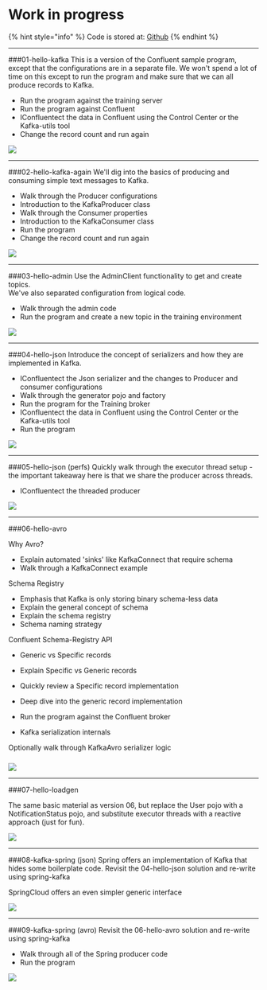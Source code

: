 # Work in progress


{% hint style="info" %}
Code is stored at: [Github](https://github.com/tiny-engines-code/kafka-course-material)
{% endhint %}

---
###01-hello-kafka
This is a version of the Confluent sample program, except that the configurations are in a separate file.  We won't spend a lot of time on this except to run the program and make sure that we can all produce records to Kafka.

* Run the program against the training server
* Run the program against Confluent
* IConfluentect the data in Confluent using the Control Center or the Kafka-utils tool
* Change the record count and run again

![](../.gitbook/assets/kafka/01-hello-kafka.png)

---
###02-hello-kafka-again
We'll dig into the basics of producing and consuming simple text messages to Kafka.

* Walk through the Producer configurations
* Introduction to the KafkaProducer class
* Walk through the Consumer properties
* Introduction to the KafkaConsumer class
* Run the program 
* Change the record count and run again
   

![](../.gitbook/assets/kafka/02-hello-kafka-again.png)

---

###03-hello-admin
Use the AdminClient functionality to get and create topics.   
We've also separated configuration from logical code.  
* Walk through the admin code
* Run the program and create a new topic in the training environment

![](../.gitbook/assets/kafka/03-hello-admin.png)

---

###04-hello-json
Introduce the concept of serializers and how they are implemented in Kafka.

* IConfluentect the Json serializer and the changes to Producer and consumer configurations
* Walk through the generator pojo and factory
* Run the program for the Training broker
* IConfluentect the data in Confluent using the Control Center or the Kafka-utils tool
* Run the program 

![](../.gitbook/assets/kafka/04-hello-json.png)

---
###05-hello-json (perfs)
Quickly walk through the executor thread setup - the important takeaway here is that we share the producer across threads.

* IConfluentect the threaded producer

![](../.gitbook/assets/kafka/05-hello-perf.png)

---
###06-hello-avro

Why Avro?

* Explain automated 'sinks' like KafkaConnect that require schema
* Walk through a KafkaConnect example


Schema Registry

* Emphasis that Kafka is only storing binary schema-less data
* Explain the general concept of schema
* Explain the schema registry
* Schema naming strategy

Confluent Schema-Registry API
* Generic vs Specific records

* Explain Specific vs Generic records
* Quickly review a Specific record implementation
* Deep dive into the generic record implementation
* Run the program against the Confluent broker
* Kafka serialization internals

Optionally walk through KafkaAvro serializer logic
###
![](../.gitbook/assets/kafka/06-hello-avro.png)

---
###07-hello-loadgen

 The same basic material as version 06, but replace the User pojo with a NotificationStatus pojo, and substitute executor threads with a reactive approach (just for fun).
 
![](../.gitbook/assets/kafka/07-hello-loadgen.png)

---
###08-kafka-spring (json)
 Spring offers an implementation of Kafka that hides some boilerplate code.  Revisit the 04-hello-json solution and re-write using spring-kafka
 
SpringCloud offers an even simpler generic interface
   
![](../.gitbook/assets/kafka/08-kafka-spring-json.png)

---

###09-kafka-spring (avro)
Revisit the 06-hello-avro solution and re-write using spring-kafka 

* Walk through all of the Spring producer code
* Run the program

![](../.gitbook/assets/kafka/09-spring-avro.png)


